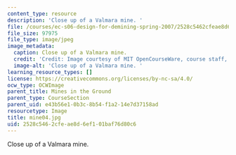 ```yaml
---
content_type: resource
description: 'Close up of a Valmara mine. '
file: /courses/ec-s06-design-for-demining-spring-2007/2528c5462cfeae8d6ef101baf76d80c6_mine04.jpg
file_size: 97975
file_type: image/jpeg
image_metadata:
  caption: Close up of a Valmara mine.
  credit: 'Credit: Image courtesy of MIT OpenCourseWare, course staff, and students.'
  image-alt: 'Close up of a Valmara mine. '
learning_resource_types: []
license: https://creativecommons.org/licenses/by-nc-sa/4.0/
ocw_type: OCWImage
parent_title: Mines in the Ground
parent_type: CourseSection
parent_uid: e43b56e1-0b3c-8b54-f1a2-14e7d37158ad
resourcetype: Image
title: mine04.jpg
uid: 2528c546-2cfe-ae8d-6ef1-01baf76d80c6
---
```

Close up of a Valmara mine. 